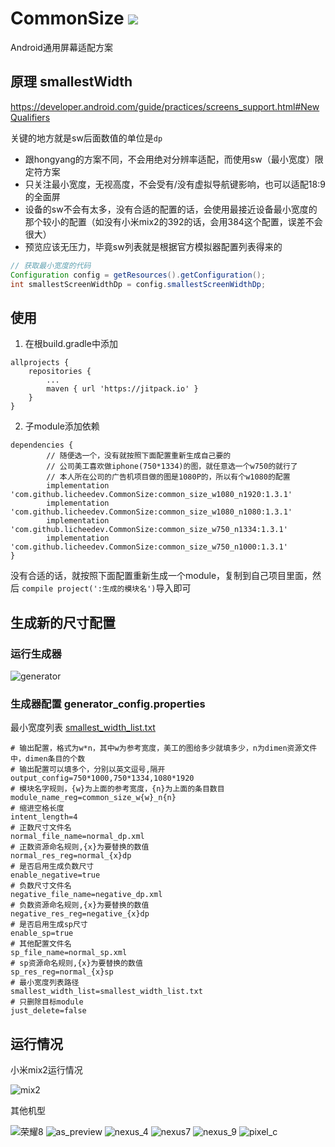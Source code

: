 # CommonSize [![](https://jitpack.io/v/licheedev/CommonSize.svg)](https://jitpack.io/#licheedev/CommonSize)
Android通用屏幕适配方案

## 原理 smallestWidth
https://developer.android.com/guide/practices/screens_support.html#NewQualifiers

关键的地方就是sw后面数值的单位是`dp`

* 跟hongyang的方案不同，不会用绝对分辨率适配，而使用sw（最小宽度）限定符方案
* 只关注最小宽度，无视高度，不会受有/没有虚拟导航键影响，也可以适配18:9的全面屏
* 设备的sw不会有太多，没有合适的配置的话，会使用最接近设备最小宽度的那个较小的配置（如没有小米mix2的392的话，会用384这个配置，误差不会很大）
* 预览应该无压力，毕竟sw列表就是根据官方模拟器配置列表得来的

```java
// 获取最小宽度的代码
Configuration config = getResources().getConfiguration();
int smallestScreenWidthDp = config.smallestScreenWidthDp;
```

## 使用

1. 在根build.gradle中添加

```
allprojects {
    repositories {
        ...
        maven { url 'https://jitpack.io' }
    }
}
```

2. 子module添加依赖

```
dependencies {
        // 随便选一个，没有就按照下面配置重新生成自己要的
        // 公司美工喜欢做iphone(750*1334)的图，就任意选一个w750的就行了
        // 本人所在公司的广告机项目做的图是1080P的，所以有个w1080的配置
        implementation 'com.github.licheedev.CommonSize:common_size_w1080_n1920:1.3.1'
        implementation 'com.github.licheedev.CommonSize:common_size_w1080_n1080:1.3.1'
        implementation 'com.github.licheedev.CommonSize:common_size_w750_n1334:1.3.1'
        implementation 'com.github.licheedev.CommonSize:common_size_w750_n1000:1.3.1'
}
```

没有合适的话，就按照下面配置重新生成一个module，复制到自己项目里面，然后 `compile project(':生成的模块名')`导入即可

## 生成新的尺寸配置

### 运行生成器
![generator](https://raw.githubusercontent.com/licheedev/CommonSize/master/pics/generator.png)

### 生成器配置 generator_config.properties

最小宽度列表 [smallest_width_list.txt](https://github.com/licheedev/CommonSize/blob/master/smallest_width_list.txt)

```properties
# 输出配置，格式为w*n，其中w为参考宽度，美工的图给多少就填多少，n为dimen资源文件中，dimen条目的个数
# 输出配置可以填多个，分别以英文逗号,隔开
output_config=750*1000,750*1334,1080*1920
# 模块名字规则，{w}为上面的参考宽度，{n}为上面的条目数目
module_name_reg=common_size_w{w}_n{n}
# 缩进空格长度
intent_length=4
# 正数尺寸文件名
normal_file_name=normal_dp.xml
# 正数资源命名规则,{x}为要替换的数值
normal_res_reg=normal_{x}dp
# 是否启用生成负数尺寸
enable_negative=true
# 负数尺寸文件名
negative_file_name=negative_dp.xml
# 负数资源命名规则,{x}为要替换的数值
negative_res_reg=negative_{x}dp
# 是否启用生成sp尺寸
enable_sp=true
# 其他配置文件名
sp_file_name=normal_sp.xml
# sp资源命名规则,{x}为要替换的数值
sp_res_reg=normal_{x}sp
# 最小宽度列表路径
smallest_width_list=smallest_width_list.txt
# 只删除目标module
just_delete=false
```

## 运行情况
小米mix2运行情况

![mix2](https://raw.githubusercontent.com/licheedev/CommonSize/master/pics/mix2.jpg)

其他机型

![荣耀8](https://raw.githubusercontent.com/licheedev/CommonSize/master/pics/rongyao8.jpg)
![as_preview](https://raw.githubusercontent.com/licheedev/CommonSize/master/pics/as_preview.png)
![nexus_4](https://raw.githubusercontent.com/licheedev/CommonSize/master/pics/nexus_4.png)
![nexus7](https://raw.githubusercontent.com/licheedev/CommonSize/master/pics/nexus7.png)
![nexus_9](https://raw.githubusercontent.com/licheedev/CommonSize/master/pics/nexus_9.png)
![pixel_c](https://raw.githubusercontent.com/licheedev/CommonSize/master/pics/pixel_c.png)

